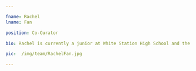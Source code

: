 ```yaml
---

fname: Rachel
lname: Fan

position: Co-Curator

bio: Rachel is currently a junior at White Station High School and the founder and student leader of her school's TED-Ed Club. She loves learning about science, society, and how the two interact. In her free time, she enjoys spending time outdoors, watching web series, and reading just about anything.

pic:  /img/team/RachelFan.jpg

---
```

